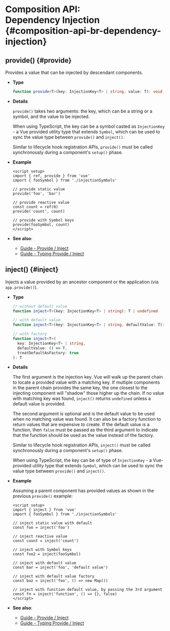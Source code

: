 # Composition API: <br>Dependency Injection {#composition-api-br-dependency-injection}

## provide() {#provide}

Provides a value that can be injected by descendant components.

- **Type**

  ```ts
  function provide<T>(key: InjectionKey<T> | string, value: T): void
  ```

- **Details**

  `provide()` takes two arguments: the key, which can be a string or a symbol, and the value to be injected.

  When using TypeScript, the key can be a symbol casted as `InjectionKey` - a Vue provided utility type that extends `Symbol`, which can be used to sync the value type between `provide()` and `inject()`.

  Similar to lifecycle hook registration APIs, `provide()` must be called synchronously during a component's `setup()` phase.

- **Example**

  ```vue
  <script setup>
  import { ref, provide } from 'vue'
  import { fooSymbol } from './injectionSymbols'

  // provide static value
  provide('foo', 'bar')

  // provide reactive value
  const count = ref(0)
  provide('count', count)

  // provide with Symbol keys
  provide(fooSymbol, count)
  </script>
  ```

- **See also**:
  - [Guide - Provide / Inject](/guide/components/provide-inject.html)
  - [Guide - Typing Provide / Inject](/guide/typescript/composition-api.html#typing-provide-inject)

## inject() {#inject}

Injects a value provided by an ancestor component or the application (via `app.provide()`).

- **Type**

  ```ts
  // without default value
  function inject<T>(key: InjectionKey<T> | string): T | undefined

  // with default value
  function inject<T>(key: InjectionKey<T> | string, defaultValue: T): T

  // with factory
  function inject<T>(
    key: InjectionKey<T> | string,
    defaultValue: () => T,
    treatDefaultAsFactory: true
  ): T
  ```

- **Details**

  The first argument is the injection key. Vue will walk up the parent chain to locate a provided value with a matching key. If multiple components in the parent chain provides the same key, the one closest to the injecting component will "shadow" those higher up the chain. If no value with matching key was found, `inject()` returns `undefined` unless a default value is provided.

  The second argument is optional and is the default value to be used when no matching value was found. It can also be a factory function to return values that are expensive to create. If the default value is a function, then `false` must be passed as the third argument to indicate that the function should be used as the value instead of the factory.

  Similar to lifecycle hook registration APIs, `inject()` must be called synchronously during a component's `setup()` phase.

  When using TypeScript, the key can be of type of `InjectionKey` - a Vue-provided utility type that extends `Symbol`, which can be used to sync the value type between `provide()` and `inject()`.

- **Example**

  Assuming a parent component has provided values as shown in the previous `provide()` example:

  ```vue
  <script setup>
  import { inject } from 'vue'
  import { fooSymbol } from './injectionSymbols'

  // inject static value with default
  const foo = inject('foo')

  // inject reactive value
  const count = inject('count')

  // inject with Symbol keys
  const foo2 = inject(fooSymbol)

  // inject with default value
  const bar = inject('foo', 'default value')

  // inject with default value factory
  const baz = inject('foo', () => new Map())

  // inject with function default value, by passing the 3rd argument
  const fn = inject('function', () => {}, false)
  </script>
  ```

- **See also**:
  - [Guide - Provide / Inject](/guide/components/provide-inject.html)
  - [Guide - Typing Provide / Inject](/guide/typescript/composition-api.html#typing-provide-inject)

